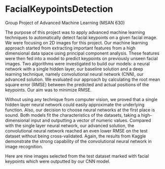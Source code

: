 # FacialKeypointsDetection
Group Project of Advanced Machine Learning (MSAN 630)

The purpose of this project was to apply advanced machine learning techniques to automatically detect facial keypoints on a given facial image. We were focusing on 2D images for this project. Our machine learning approach started from extracting important features from a high dimensional data space using principal component analysis. These features were then fed into a model to predict keypoints on previously unseen facial images. Two algorithms were investigated to build our models: a neural network with a single hidden layer, our baseline solution and a deep learning technique, namely convolutional neural network (CNN), our advanced solution. We evaluated our approach by calculating the root mean square error (RMSE) between the predicted and actual positions of the keypoints. Our aim was to minimize RMSE.

Without using any technique from computer vision, we proved that a single hidden layer neural network could easily approximate the underlying function. Also, our decision to choose neural networks at the first place is sound. Both models fit the characteristics of the datasets, taking a high-dimensional input and outputting a vector of numeric values. Compared with the single layer neural network, our advanced solution, the convolutional neural network reached an even lower RMSE on the test dataset without being cross-validated. Again, the results from Kaggle demonstrate the strong capability of the convolutional neural network in image recognition. 

Here are nine images selected from the test dataset marked with facial keypoints which were outputted by our CNN model. 

